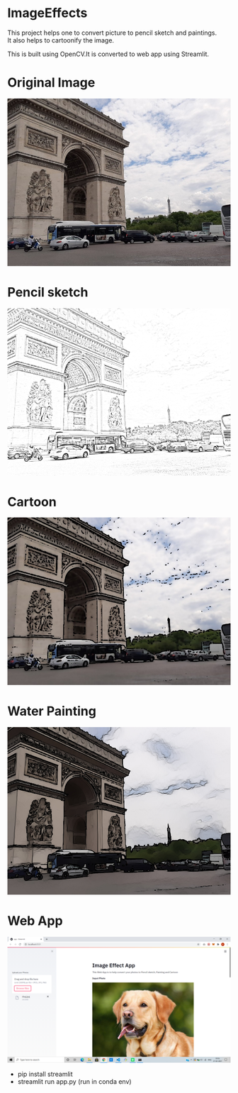# ImageEffects

This project helps one to convert picture to pencil sketch and paintings.<br>It also helps to cartoonify the image.<br>

This is built using OpenCV.It is converted to web app using Streamlit.
# Original Image
![alt text](1.jpeg)<br>
# Pencil sketch
![alt text](2.jpeg)<br>
# Cartoon
![alt text](3.jpeg)<br>
# Water Painting
![alt text](4.jpeg)<br>

# Web App
![alt text](5.png)<br>
<ul>
  <li>pip install streamlit </li>
  <li> streamlit run app.py (run in conda env)</li>
  </ul>
  
